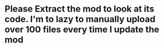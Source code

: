 # Please Extract the mod to look at its code. I'm to lazy to manually upload over 100 files every time I update the mod
